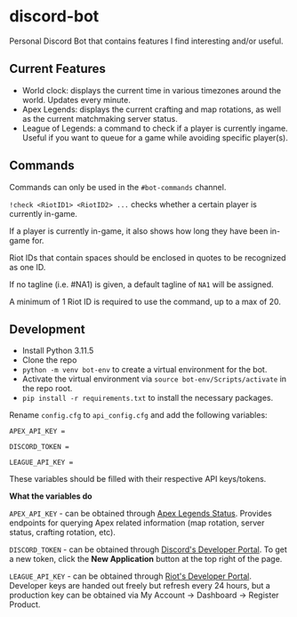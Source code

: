 # discord-bot
Personal Discord Bot that contains features I find interesting and/or useful.

## Current Features

* World clock: displays the current time in various timezones around the world. Updates every minute.
* Apex Legends: displays the current crafting and map rotations, as well as the current matchmaking server status.
* League of Legends: a command to check if a player is currently ingame. Useful if you want to queue for a game
while avoiding specific player(s).

## Commands
Commands can only be used in the `#bot-commands` channel.

`!check <RiotID1> <RiotID2> ...` checks whether a certain player is currently in-game.

If a player is currently in-game, it also shows how long they have been in-game for.

Riot IDs that contain spaces should be enclosed in quotes to be recognized as one ID.

If no tagline (i.e. #NA1) is given, a default tagline of `NA1` will be assigned.

A minimum of 1 Riot ID is required to use the command, up to a max of 20.

## Development

* Install Python 3.11.5
* Clone the repo
* `python -m venv bot-env` to create a virtual environment for the bot.
* Activate the virtual environment via `source bot-env/Scripts/activate` in the repo root.
* `pip install -r requirements.txt` to install the necessary packages.

Rename `config.cfg` to `api_config.cfg` and add the following variables:

```
APEX_API_KEY =

DISCORD_TOKEN =

LEAGUE_API_KEY =
```

These variables should be filled with their respective API keys/tokens.

**What the variables do**

`APEX_API_KEY` - can be obtained through [Apex Legends Status](https://portal.apexlegendsapi.com/).
Provides endpoints for querying Apex related information (map rotation, server status, crafting rotation, etc).

`DISCORD_TOKEN` - can be obtained through [Discord's Developer Portal](https://discord.com/developers/applications).
To get a new token, click the **New Application** button at the top right of the page.

`LEAGUE_API_KEY` - can be obtained through [Riot's Developer Portal](https://developer.riotgames.com/).
Developer keys are handed out freely but refresh every 24 hours, but a production key can be obtained via
My Account -> Dashboard -> Register Product.